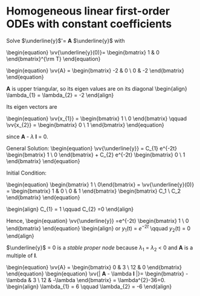 # Homogeneous linear first-order ODEs with constant coefficients
Solve $\underline{y}$'= **A** $\underline{y}$ with 

\begin{equation}
\vv{\underline{y}(0)}= 
\begin{bmatrix} 1 & 0 \end{bmatrix}^{\rm T} 
\end{equation}

\begin{equation}
\vv{A} = \begin{bmatrix} -2 & 0  \\ 0 & -2  \end{bmatrix} 
\end{equation}


**A** is upper triangular, so its eigen values are on its diagonal 
\begin{align} 
\lambda_{1} = \lambda_{2} = -2 
\end{align}

Its eigen vectors are 

\begin{equation}
\vv{x_{1}} = \begin{bmatrix} 1 \\ 0  \end{bmatrix} \qquad
\vv{x_{2}} = \begin{bmatrix} 0  \\  1  \end{bmatrix}
\end{equation}

since **A** - $\lambda$ **I** = 0. 

General Solution: 
\begin{equation}
\vv{\underline{y}} = C_{1} e^{-2t} \begin{bmatrix} 1 \\ 0 \end{bmatrix} + C_{2} e^{-2t} \begin{bmatrix} 0 \\ 1 \end{bmatrix}
\end{equation}


Initial Condition: 

\begin{equation}
\begin{bmatrix} 1 \\ 0\end{bmatrix} = \vv{\underline{y}(0)} = \begin{bmatrix} 1 & 0 \\ 0 & 1 \end{bmatrix} \begin{bmatrix} C_1 \\ C_2 \end{bmatrix}
\end{equation}

\begin{align} 
C_{1} = 1 \qquad C_{2} =0 
\end{align}

Hence, 
\begin{equation}
\vv{\underline{y}} =e^{-2t}
\begin{bmatrix} 1 \\ 0 \end{bmatrix} 
\end{equation}
\begin{align} 
or $y_{1}$(t) = $e^{-2t}$ \qquad $y_{2}$(t) = 0
\end{align}

$\underline{y}$ = 0 is a *stable proper node* because $\lambda_{1}$ = $\lambda_{2}$ $\lt$ 0 and **A** is a multiple of **I**. 
 
\begin{equation} 
\vv{A} = \begin{bmatrix} 0 & 3 \\ 12 & 0 \end{bmatrix} 
\end{equation} 
\begin{equation}
\vv{| **A** - \lambda **I** |}= \begin{bmatrix} -\lambda & 3  \\ 12 & -\lambda  \end{bmatrix} = \lambda^{2}-36=0. 
\begin{align} 
\lambda_{1} = 6 \qquad \lambda_{2} = -6
\end{align} 

